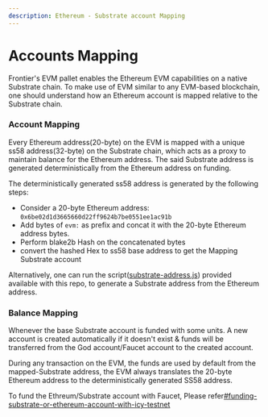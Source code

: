 ```yaml
---
description: Ethereum - Substrate account Mapping
---
```


# Accounts Mapping

Frontier's EVM pallet enables the Ethereum EVM capabilities on a native Substrate chain. To make use of EVM similar to any EVM-based blockchain, one should understand how an Ethereum account is mapped relative to the Substrate chain.

### Account Mapping

Every Ethereum address(20-byte) on the EVM is mapped with a unique ss58 address(32-byte) on the Substrate chain, which acts as a proxy to maintain balance for the Ethereum address. The said Substrate address is generated deterministically from the Ethereum address on funding.

The deterministically generated ss58 address is generated by the following steps:

* Consider a 20-byte Ethereum address: `0x6be02d1d3665660d22ff9624b7be0551ee1ac91b`
* Add bytes of `evm:` as prefix and concat it with the 20-byte Ethereum address bytes.
* Perform blake2b Hash on the concatenated bytes
* convert the hashed Hex to ss58 base address to get the Mapping Substrate account

Alternatively, one can run the script([substrate-address.js](https://github.com/web3labs/ice-network/tree/main/utils)) provided available with this repo, to generate a Substrate address from the Ethereum address.

### Balance Mapping

Whenever the base Substrate account is funded with some units. A new account is created automatically if it doesn't exist & funds will be transferred from the God account/Faucet account to the created account.

During any transaction on the EVM, the funds are used by default from the mapped-Substrate address, the EVM always translates the 20-byte Ethereum address to the deterministically generated SS58 address.



To fund the Ethreum/Substrate account with Faucet, Please refer[#funding-substrate-or-ethereum-account-with-icy-testnet](faucet.md#funding-substrate-or-ethereum-account-with-icy-testnet "mention")
